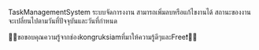 TaskManagementSystem
ระบบจัดการงงาน
สามารถเพิ่มลบหรือแก้ไขงานได้
สถานะของงานจะเปลี่ยนไปตามวันที่ปัจจุบันและวันที่กำหนด

🙏🙏ขอขอบคุณความรู้จากช่องkongruksiamที่มาให้ความรู้ดีๆและFree❗🙏🙏
